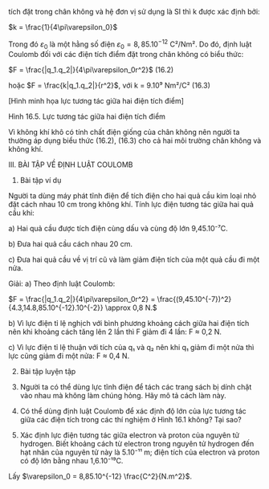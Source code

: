 tích đặt trong chân không và hệ đơn vị sử dụng là SI thì k được xác định bởi:

$k = \frac{1}{4\pi\varepsilon_0}$

Trong đó $\varepsilon_0$ là một hằng số điện $\varepsilon_0 = 8,85.10^{-12}$ C²/Nm². Do đó, định luật Coulomb đối với các điện tích điểm đặt trong chân không có biểu thức:

$F = \frac{|q_1.q_2|}{4\pi\varepsilon_0r^2}$ (16.2)

hoặc $F = \frac{k|q_1.q_2|}{r^2}$, với k = 9.10⁹ Nm²/C² (16.3)

[Hình minh họa lực tương tác giữa hai điện tích điểm]

Hình 16.5. Lực tương tác giữa hai điện tích điểm

Vì không khí khô có tính chất điện giống của chân không nên người ta thường áp dụng biểu thức (16.2), (16.3) cho cả hai môi trường chân không và không khí.

III. BÀI TẬP VỀ ĐỊNH LUẬT COULOMB

1. Bài tập ví dụ

Người ta dùng máy phát tĩnh điện để tích điện cho hai quả cầu kim loại nhỏ đặt cách nhau 10 cm trong không khí. Tính lực điện tương tác giữa hai quả cầu khi:

a) Hai quả cầu được tích điện cùng dấu và cùng độ lớn 9,45.10⁻⁷C.

b) Đưa hai quả cầu cách nhau 20 cm.

c) Đưa hai quả cầu về vị trí cũ và làm giảm điện tích của một quả cầu đi một nửa.

Giải:
a) Theo định luật Coulomb:

$F = \frac{|q_1.q_2|}{4\pi\varepsilon_0r^2} = \frac{(9,45.10^{-7})^2}{4.3,14.8,85.10^{-12}.10^{-2}} \approx 0,8 N.$

b) Vì lực điện tỉ lệ nghịch với bình phương khoảng cách giữa hai điện tích nên khi khoảng cách tăng lên 2 lần thì F giảm đi 4 lần: F ≈ 0,2 N.

c) Vì lực điện tỉ lệ thuận với tích của q₁ và q₂ nên khi q₁ giảm đi một nửa thì lực cũng giảm đi một nửa: F ≈ 0,4 N.

2. Bài tập luyện tập

1. Người ta có thể dùng lực tĩnh điện để tách các trang sách bị dính chặt vào nhau mà không làm chúng hỏng. Hãy mô tả cách làm này.

2. Có thể dùng định luật Coulomb để xác định độ lớn của lực tương tác giữa các điện tích trong các thí nghiệm ở Hình 16.1 không? Tại sao?

3. Xác định lực điện tương tác giữa electron và proton của nguyên tử hydrogen. Biết khoảng cách từ electron trong nguyên tử hydrogen đến hạt nhân của nguyên tử này là 5.10⁻¹¹ m; điện tích của electron và proton có độ lớn bằng nhau 1,6.10⁻¹⁹C.

Lấy $\varepsilon_0 = 8,85.10^{-12} \frac{C^2}{N.m^2}$.